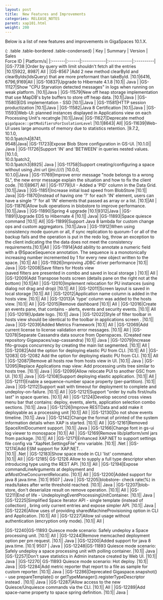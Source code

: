 ```yaml
---
layout: post
title:  New Features and Improvements
categories: RELEASE_NOTES
parent: xap101.html
weight: 200
---
```




Below is a list of new features and improvements in GigaSpaces 10.1.X.


{: .table .table-bordered .table-condensed}
| Key | Summary | Version | Sales<br>Force ID | Platform/s|
|:-------|:------|:------------|:------------|:----------|
|GS-7738 |Order by query with limit shouldn't fetch all the entries |10.1|5922, 8987| All |
|GS-8567 |Add 2 new method clearById and clearByIds(IdsQuery) that are more preformant than takeById.  |10.1|6416,<br>6796,9169|All |
|<nobr>GS-10837</nobr>|Upgrade to Hibernate 4.1.8                   |10.1|| Java |
|GS-11127|Show "CPU Starvation detected messages" in logs when running on weak platform.    |10.1||Java |
|GS-11579|New off heap storage implementation that use MapDB's byte buffers to store off heap data.    |10.1||Java |
|GS-11580|EDS implementation - SSD    |10.1||Java |
|GS-11581|HTTP session productization    |10.1||Java |
|GS-11582|Java 8 Certification    |10.1||Java |
|GS-11593|Web-UI: planned instances displayed in Applications view on each Processing Unit's recatngle  |10.1||Java|
|GS-11627|Deprecate method `gigaSpace::getModifiersForIsolationLevel` |10.1|8643| All|
|GS-11639|Web-UI uses large amounts of memory due to statistics retention.  |9.7.2,<br> 10.1.0,<br> 10.0.1patch4|8741,<br>9548|Java|
|GS-11723|Expose Blob Store configuration in GS-UI.  |10.1.0||  Java   |
|GS-11726|Support 'IN' and 'BETWEEN' in queries nested values.  |10.1.0,<br> 10.0.1patch2,<br> 10.0.1patch3|8925|  Java   |
|GS-11758|Support creating/configuring a space without using Jini url (jini://*/*/)     |10.0.0, <br>10.1.0||Java |
|GS-11769|Improve error message "node belongs to a wrong SL", the new error message explain the situation and how to fix the client code.     |10.1|8967| All |
|GS-11779|UI - Added a 'PID' column in the Data Grid.                                                                       |10.1||Java |
|GS-11851|Increase initial load speed from BlobStore                                                                        |10.1|| Java|
|GS-11870|Instead of having one '?' for each 'IN' element, users can have a single '?' for all 'IN' elements that passed as array or a list. |10.1||All |
|GS-11876|Allow bulk operations in blobstore to improve performance.                                                                          |10.1||Java |
|GS-11890|Spring 4 upgrade                                                                                                                     |10.1|9312|Java |
|GS-11891|Upgrade EDS to Hibernate 4                                                                                                           |10.1|| Java|
|GS-11893|Space quiesce command                                                                                                                |10.1|| All|
|GS-11899|Support Java 8 lambda for custom change ops and custom aggregators.                                                                   |10.1||Java |
|GS-11912|When using consistency mode quorum or all, if sync replication to quorum-1 or all of the backup fails and the operation is put in the redo log, throw an exception to the client indicating the the data does not meet the consistency requirements.|10.1||All |
|GS-11914|Add ability to annotate a numeric field with a @SpaceSequence annotation. The sequence is a monotonically increasing number incremented by 1 for every new object written to the space.          |10.1||  All |
|GS-11926|Improving JDBC driver performance                                                                                         |10.1|| Java  |
|GS-12008|Save filters for Hosts view <br>(saved filters are presented in combo and saved in local storage )                            |10.1|| All  |
|GS-12009|Add Transpose hosts screen (details pane on the right not at the bottom)                                                  |10.1||All   |
|GS-12010|Implement relocation for PU instances (using dialog not drag and drop)                                                    |10.1|| All |
|GS-12011|Screen layout is saved in local storage                                                                                   |10.1|| All  |
|GS-12012|Application name column is added in the hosts view.                                                                       |10.1|| All  |
|GS-12013|A 'type' column was added to the hosts view.                                                                              |10.1|| All  |
|GS-12015|Remove dashboard                                                                                                           |10.1|| All  |
|GS-12016|Create an events pane, that contains - alerts, events and security events.                                                 |10.1||  All |
|GS-12019|Update logo.                                                                                                              |10.1|| Java  |
|GS-12022|Style of filter toolbar in hosts view should be identical to the toolbar in applications screen .                         |10.1|| Java  |
|GS-12039|Added Metrics Framework                                                                                                   |10.1||  All |
|GS-12069|Add current license to license validation error messages.                                                                  |10.1||  All |
|GS-12078|Separate Cassandra data source from Openspaces. (Created new repository Gigaspaces/xap-cassandra)                          |10.1|| Java  |
|GS-12079|Increase fifo-groups concurrency by creating the main list segmented.                                                     |10.1||  All  |
|GS-12082|Add the option for deploying elastic PU from CLI.                                                                          |10.1|| All  |
|GS-12083| GS-12082 Add the option for deploying elastic PU from CLI.                                                                          |10.1|| All  |
|GS-12087|Remove all hosts row from hosts view in UI.                                                                                |10.1|| Java  |
|GS-12095|Replace Applications map view: Add processing units tree similar to hosts tree.                                            |10.1|| Java  |
|GS-12099|Allow relocate PUI to another GSC from UI.                                                                                 |10.1|| Java  |
|GS-12108|Support deploying elastic application.                                                                                |10.1|| All  |
|GS-12111|Enable a sequence-number space property (per-partition).                                                                  |10.1||  Java  |
|GS-12112|Support wait with timeout for deployment to complete and undeploy-on-failure.                                             |10.1|| All   |
|GS-12121|Support "order by nulls first/nulls last" in space queries.                                                               |10.1|| All   |
|GS-12124|Develop second cross views menu bar that contains: deploy, events, alerts, application selection combo sections.           |10.1||  Java |
|GS-12126|Improve RESTData and add make it deployable as a processing unit                                                          |10.1||  All   |
|GS-12130|Do not show events timeline.                                                                                              |10.1|| Java   |
|GS-12142|Change the format of printed of the system information details when XAP is started.                                       |10.1|| All   |
|GS-12161|Removed SpaceXmlDocument support.                                                                                         |10.1|| Java   |
|GS-12166|Change font in gs-ui log viewer to monospace                                                                              |10.1|| All  |
|GS-12169|Remove lib/platform/xml jars from package.                                                                                 |10.1|| All |
|GS-12171|Enhanced XAP.NET to support settings file config via "XapNet.SettingsFile" env variable.                                  |10.1|| .Net  |
|GS-12174|Add ESM support for XAP.NET. .                                                                
                 |10.1||  .Net  |
|GS-12183|Show space mode in CLI 'list' command.                                       
                 |10.1|| All   |
|GS-12185| GS-12126 Allow to supply a full type descriptor when introducing type using the REST API.                                |10.1|| All   |
|GS-12194|Expose commandLineArguments at deployment and atMostOneConcurrentRelocatio.
                 |10.1||  All |
|GS-12200|Added support for java 8 java.time.
                 |10.1| 9507 |  Java  |
|GS-12205|blobstore- check rate(%) in reads/takes after write threshold reached.                                                    |10.1|| Java   |
|GS-12207|blob-store, don't deserialize result on remove operation.
                 |10.1|| All   |
|GS-12211|End of life - UndeployingEventProcessingUnitContainer.                                                                    |10.1|| Java   |
|GS-12225|Simplified Space Iterator API - single template (instead of collection) , bring only current entries and expose simpler API. |10.1|| Java  |
|GS-12226|Allow uses of providing sharedMachineProvisioning option in CLI and Application.                                             |10.1|| All |
|GS-12227|Allow ssl usage without authentication (encryption only mode).                                                               |10.1|| All |

|GS-12240|GS-11893 Quiesce mode scenario: Safely undeploy a Space processing unit.                                                     |10.1|| All   |
|GS-12244|Remove memcached deployment option per pm request.
                     |10.1||  Java |
|GS-12200|Added support for java 8 java.time.
                     |10.1| 9507 |  Java  |
|GS-12248|GS-11893 Quiesce mode scenario: Safely undeploy a space processing unit with polling container.                              |10.1|| Java   |
|GS-12257|Don't save statistics in Admin instance created by Web UI.
                     |10.1|| Java   |
|GS-12270| GS-11893 Quiesce mode scenario: Hot deploy.                                                                                 |10.1|| Java   |
|GS-12284|Add metric reporter that report to a file as sample for custom reporter.
                     |10.1|| Java  |
|GS-12286|Deprecated Gigaspace.snapshot() - use prepareTemplate() or getTypeManager().registerTypeDescriptor instead .            |10.1|| Java |
|GS-12287|Allow access to the new Quiesce/Unquiesce commands via the CLI.                                                              |10.1|| All |
|GS-12289|Add space-name property to space spring definition.                                                                          |10.1|| Java |
